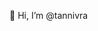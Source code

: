 👋 Hi, I’m @tannivra

<!---
tannivra/tannivra is a ✨ special ✨ repository because its `README.md` (this file) appears on your GitHub profile.
You can click the Preview link to take a look at your changes.
--->
